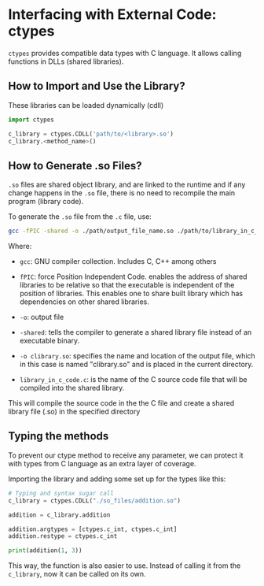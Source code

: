 # Interfacing with External Code: ctypes

`ctypes` provides compatible data types with C language.
It allows calling functions in DLLs (shared libraries).

## How to Import and Use the Library?

These libraries can be loaded dynamically (cdll)

```py
import ctypes

c_library = ctypes.CDLL('path/to/<library>.so')
c_library.<method_name>()
```

## How to Generate .so Files?

`.so` files are shared object library, and are linked to the runtime and if any
change happens in the `.so` file, there is no need to recompile the main program
(library code).

To generate the `.so` file from the `.c` file, use:

```bash
gcc -fPIC -shared -o ./path/output_file_name.so ./path/to/library_in_c_code.c
```

Where:

- `gcc`: GNU compiler collection. Includes C, C++ among others
- `fPIC`: force Position Independent Code. enables the address of shared
  libraries to be relative so that the executable is independent of the position
  of libraries. This enables one to share built library which has dependencies on
  other shared libraries.

- `-o`: output file
- `-shared`: tells the compiler to generate a shared library file instead of an
  executable binary.

- `-o clibrary.so`: specifies the name and location of the output file, which in
  this case is named "clibrary.so" and is placed in the current directory.

- `library_in_c_code.c`: is the name of the C source code file that will be
  compiled into the shared library.

This will compile the source code in the the C file and create a shared library
file (.so) in the specified directory

## Typing the methods

To prevent our ctype method to receive any parameter, we can protect it with
types from C language as an extra layer of coverage.

Importing the library and adding some set up for the types like this:

```py
# Typing and syntax sugar call
c_library = ctypes.CDLL("./so_files/addition.so")

addition = c_library.addition

addition.argtypes = [ctypes.c_int, ctypes.c_int]
addition.restype = ctypes.c_int

print(addition(1, 3))
```

This way, the function is also easier to use. Instead of calling it from the
`c_library`, now it can be called on its own.
